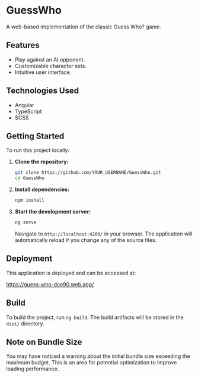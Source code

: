 # GuessWho

A web-based implementation of the classic Guess Who? game.

## Features

*   Play against an AI opponent.
*   Customizable character sets.
*   Intuitive user interface.

## Technologies Used

*   Angular
*   TypeScript
*   SCSS

## Getting Started

To run this project locally:

1.  **Clone the repository:**
    ```bash
    git clone https://github.com/YOUR_USERNAME/GuessWho.git
    cd GuessWho
    ```
2.  **Install dependencies:**
    ```bash
    npm install
    ```
3.  **Start the development server:**
    ```bash
    ng serve
    ```
    Navigate to `http://localhost:4200/` in your browser. The application will automatically reload if you change any of the source files.

## Deployment

This application is deployed and can be accessed at:

https://guess-who-dce90.web.app/

## Build

To build the project, run `ng build`. The build artifacts will be stored in the `dist/` directory.

## Note on Bundle Size

You may have noticed a warning about the initial bundle size exceeding the maximum budget. This is an area for potential optimization to improve loading performance.
